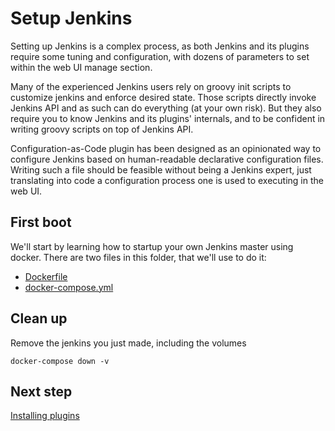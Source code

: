 # Setup Jenkins 

Setting up Jenkins is a complex process, as both Jenkins and its plugins require some tuning and configuration, with dozens of parameters to set within the web UI manage section.

Many of the experienced Jenkins users rely on groovy init scripts to customize jenkins and enforce desired state. Those scripts directly invoke Jenkins API and as such can do everything (at your own risk). But they also require you to know Jenkins and its plugins' internals, and to be confident in writing groovy scripts on top of Jenkins API.

Configuration-as-Code plugin has been designed as an opinionated way to configure Jenkins based on human-readable declarative configuration files. Writing such a file should be feasible without being a Jenkins expert, just translating into code a configuration process one is used to executing in the web UI.

## First boot

We'll start by learning how to startup your own Jenkins master using docker. There are two files in this folder, that we'll use to do it:
* [Dockerfile](Dockerfile)
* [docker-compose.yml](docker-compose.yml)

## Clean up

Remove the jenkins you just made, including the volumes

`docker-compose down -v`

## Next step

[Installing plugins](../installing-plugins/README.md)